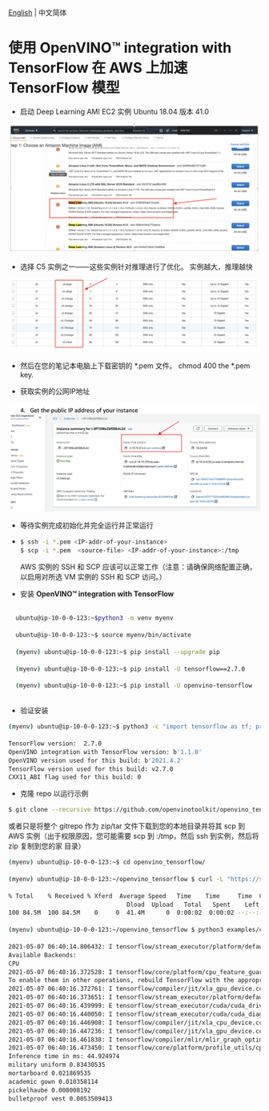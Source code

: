 [English](./AWS_instructions_cn.md) | 中文简体
# 使用 **OpenVINO™ integration with TensorFlow** 在 AWS 上加速 TensorFlow 模型

-	启动 Deep Learning AMI EC2 实例 Ubuntu 18.04 版本 41.0

<p align="center">
 <img src="images/AWS_image_1.png">
</p>

-	选择 C5 实例之一——这些实例针对推理进行了优化。 实例越大，推理越快

<p align="center">
<img src="images/AWS_image_2.png">
 </p>

-	然后在您的笔记本电脑上下载密钥的 *.pem 文件。
chmod 400 the *.pem key.  

-	获取实例的公网IP地址

<p align="center">
<img src="images/AWS_image_3.png">
</p>

-	等待实例完成初始化并完全运行并正常运行
- 
  ```bash
  $ ssh -i *.pem <IP-addr-of-your-instance>  
  $ scp -i *.pem  <source-file> <IP-addr-of-your-instance>:/tmp
  ```

  AWS 实例的 SSH 和 SCP 应该可以正常工作（注意：请确保网络配置正确，以启用对所选 VM 实例的 SSH 和 SCP 访问。）
  
- 安装 **OpenVINO™ integration with TensorFlow**

```bash

  ubuntu@ip-10-0-0-123:~$python3 -m venv myenv
  
  ubuntu@ip-10-0-0-123:~$ source myenv/bin/activate

  (myenv) ubuntu@ip-10-0-0-123:~$ pip install --upgrade pip

  (myenv) ubuntu@ip-10-0-0-123:~$ pip install -U tensorflow==2.7.0

  (myenv) ubuntu@ip-10-0-0-123:~$ pip install -U openvino-tensorflow
  
```
-	验证安装 

```bash
(myenv) ubuntu@ip-10-0-0-123:~$ python3 -c "import tensorflow as tf; print('TensorFlow version: ',tf.__version__); import openvino_tensorflow; print(openvino_tensorflow.__version__)"

TensorFlow version:  2.7.0
OpenVINO integration with TensorFlow version: b'1.1.0'
OpenVINO version used for this build: b'2021.4.2'
TensorFlow version used for this build: v2.7.0
CXX11_ABI flag used for this build: 0
```

- 克隆 repo 以运行示例
```bash
$ git clone --recursive https://github.com/openvinotoolkit/openvino_tensorflow.git
```

或者只是将整个 gitrepo 作为 zip/tar 文件下载到您的本地目录并将其 scp 到 AWS 实例（出于权限原因，您可能需要 scp 到 :/tmp，然后 ssh 到实例，然后将 zip 复制到您的家 目录）

```bash
(myenv) ubuntu@ip-10-0-0-123:~$ cd openvino_tensorflow/

(myenv) ubuntu@ip-10-0-0-123:~/openvino_tensorflow $ curl -L "https://storage.googleapis.com/download.tensorflow.org/models/inception_v3_2016_08_28_frozen.pb.tar.gz" | tar -C ./examples/data -xz

% Total    % Received % Xferd  Average Speed   Time    Time     Time  Current
                                 Dload  Upload   Total   Spent    Left  Speed
100 84.5M  100 84.5M    0     0  41.4M      0  0:00:02  0:00:02 --:--:-- 41.4M

(myenv) ubuntu@ip-10-0-0-123:~/openvino_tensorflow $ python3 examples/classification_sample.py

2021-05-07 06:40:14.806432: I tensorflow/stream_executor/platform/default/dso_loader.cc:49] Successfully opened dynamic library libcudart.so.11.0
Available Backends:
CPU
2021-05-07 06:40:16.372528: I tensorflow/core/platform/cpu_feature_guard.cc:142] This TensorFlow binary is optimized with oneAPI Deep Neural Network Library (oneDNN) to use the following CPU instructions in performance-critical operations: AVX2 AVX512F FMA
To enable them in other operations, rebuild TensorFlow with the appropriate compiler flags.
2021-05-07 06:40:16.372761: I tensorflow/compiler/jit/xla_gpu_device.cc:99] Not creating XLA devices, tf_xla_enable_xla_devices not set
2021-05-07 06:40:16.373651: I tensorflow/stream_executor/platform/default/dso_loader.cc:49] Successfully opened dynamic library libcuda.so.1
2021-05-07 06:40:16.439999: E tensorflow/stream_executor/cuda/cuda_driver.cc:328] failed call to cuInit: CUDA_ERROR_NO_DEVICE: no CUDA-capable device is detected
2021-05-07 06:40:16.440050: I tensorflow/stream_executor/cuda/cuda_diagnostics.cc:156] kernel driver does not appear to be running on this host (ip-172-31-47-195): /proc/driver/nvidia/version does not exist
2021-05-07 06:40:16.446908: I tensorflow/compiler/jit/xla_cpu_device.cc:41] Not creating XLA devices, tf_xla_enable_xla_devices not set
2021-05-07 06:40:16.447236: I tensorflow/compiler/jit/xla_gpu_device.cc:99] Not creating XLA devices, tf_xla_enable_xla_devices not set
2021-05-07 06:40:16.461838: I tensorflow/compiler/mlir/mlir_graph_optimization_pass.cc:196] None of the MLIR optimization passes are enabled (registered 0 passes)
2021-05-07 06:40:16.473450: I tensorflow/core/platform/profile_utils/cpu_utils.cc:112] CPU Frequency: 2999995000 Hz
Inference time in ms: 44.924974
military uniform 0.83430535
mortarboard 0.021869535
academic gown 0.010358114
pickelhaube 0.008008192
bulletproof vest 0.0053509413 
```
